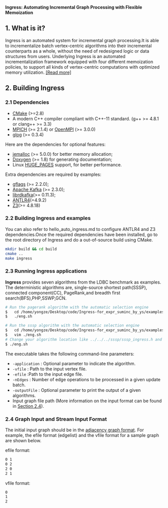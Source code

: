 
**Ingress: Automating Incremental Graph Processing with Flexible Memoization**


## 1. What is it?

Ingress is an automated system for incremental graph processing.It is able to incrementalize batch vertex-centric algorithms into their incremental counterparts as a whole, without the need of redesigned logic or data structures from users. Underlying Ingress is an automated incrementalization framework equipped with four different memoization policies, to support all kinds of vertex-centric computations with optimized memory utilization. [[Read more]](https://doi.org/10.14778/3461535.3461550.pdf)


##  2. Building **Ingress**

### 2.1 Dependencies

- [CMake](https://cmake.org/) (>=2.8)
- A modern C++ compiler compliant with C++-11 standard. (g++ >= 4.8.1 or clang++ >= 3.3)
- [MPICH](https://www.mpich.org/) (>= 2.1.4) or [OpenMPI](https://www.open-mpi.org/) (>= 3.0.0)
- [glog](https://github.com/google/glog) (>= 0.3.4)


Here are the dependencies for optional features:
- [jemalloc](http://jemalloc.net/) (>= 5.0.0) for better memory allocation;
- [Doxygen](https://www.doxygen.nl/index.html) (>= 1.8) for generating documentation;
- Linux [HUGE_PAGES](http://www.kernel.org/doc/Documentation/vm/hugetlbpage.txt) support, for better performance.

Extra dependencies are required by examples:
- [gflags](https://github.com/gflags/gflags) (>= 2.2.0);
- [Apache Kafka](https://github.com/apache/kafka) (>= 2.3.0);
- [librdkafka](https://github.com/edenhill/librdkafka)(>= 0.11.3);
- [ANTLR4](https://github.com/antlr/antlr4)(=4.9.2)
- [Z3](https://github.com/Z3Prover/z3)(>= 4.8.18)

### 2.2 Building Ingress and examples
You can also refer to hello_auto_ingress.md to configure ANTLR4 and Z3 dependencies.Once the required dependencies have been installed, go to the root directory of Ingress and do a out-of-source build using CMake.

```bash
mkdir build && cd build
cmake ..
make ingress
```

### 2.3 Running Ingress applications

**Ingress** provides seven algorithms from the LDBC benchmark as examples. The deterministic algorithms are, single-source shortest path(SSSP), connected component(CC), PageRank,and breadth first search(BFS),PHP,SSWP,GCN.

```bash
# Run the pagerank algorithm with the automatic selection engine
$   cd /home/yongze/Desktop/code/Ingress-for_expr_suminc_by_ys/examples/analytical_apps/antlr/src
$   ./eng.sh

# Run the sssp algorithm with the automatic selection engine
$   cd /home/yongze/Desktop/code/Ingress-for_expr_suminc_by_ys/examples/analytical_apps/antlr/src
$   vim ./eng.sh
# Change your algorithm location like ../../../sssp/sssp_ingress.h and change your command-line parameters like sssp
$ ./eng.sh
```
 The executable takes the following command-line parameters:
 - `-application` : Optional parameter to indicate the algorithm. 
 - `-vfile` : Path to the input vertex file.
 - `-efile` :Path to the input edge file.
 - `-nEdges` : Number of edge operations to be processed in a given update batch.
 - `-outputFile` : Optional parameter to print the output of a given algorithms.
 - Input graph file path (More information on the input format can be found in [Section 2.4](#24-graph-input-and-stream-input-format)).

### 2.4 Graph Input and Stream Input Format

The initial input graph should be in the [adjacency graph format](http://www.cs.cmu.edu/~pbbs/benchmarks/graphIO.html). 
For example, the efile format (edgelist) and the vfile format for a sample graph are shown below.

efile format:
```txt
0 1
0 2
2 0
2 1
```
vfile format:
```txt
0
1
2
```
